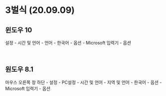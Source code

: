 # 3벌식 (20.09.09)



## 윈도우 10
  설정 - 시간 및 언어 - 언어 - 한국어 - 옵션 - Microsoft 입력기 - 옵션

 <br>

## 원도우 8.1
  마우스 오른쪽 창 하단 - 설정 - PC설정 - 시간 및 언어 - 지역 및 언어 - 한국어 - 옵션 - Microsoft 입력기 - 옵션